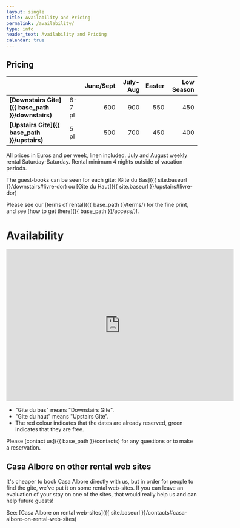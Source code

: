 ```yaml
---
layout: single
title: Availability and Pricing
permalink: /availability/
type: info
header_text: Availability and Pricing
calendar: true
---
```


## Pricing

|                            |           | **June/Sept** | **July-Aug** | **Easter** | **Low Season** |
|--------------|------|----------:|-------------:|-------------:|--------------:|
| **[Downstairs Gite]({{ base_path }}/downstairs)**   | 6-7 pl | 600             | 900                   | 550                  | 450                   |
| **[Upstairs Gite]({{ base_path }}/upstairs)** | 5 pl    | 500             | 700                   | 450                  | 400                   |

All prices in Euros and per week, linen included. July and August weekly rental
Saturday-Saturday. Rental minimum 4 nights outside of
vacation periods.

The guest-books can be seen for each gite: [Gite du Bas]({{ site.baseurl }}/downstairs#livre-dor) ou [Gite du Haut]({{ site.baseurl }}/upstairs#livre-dor)

Please see our [terms of rental]({{ base_path }}/terms/) for the fine print, and see [how to get there]({{ base_path }}/access/)!.

# Availability


<iframe src="https://www.google.com/calendar/embed?hl=en&showTitle=0&amp;showPrint=0&amp;showTabs=0&amp;showCalendars=0&amp;showTz=0&amp;height=400&amp;wkst=1&amp;bgcolor=%23FFFFFF&amp;src=h0cl2pufaic02ubqj1cdlr9ur0%40group.calendar.google.com&amp;color=%23711616&amp;src=64f2d319jcgv1grt6ae2h3erqg%40group.calendar.google.com&amp;color=%23711616&amp;src=hq49q7cc0e85vohtq3iqphs10g%40group.calendar.google.com&amp;color=%23125A12&amp;ctz=Europe%2FParis" style=" border-width:0 " width="600" height="400" frameborder="0" scrolling="no"></iframe>

* "Gite du bas" means "Downstairs Gite".
* "Gite du haut" means "Upstairs Gite".
* The red colour indicates that the dates are already reserved, green indicates that they are free.

Please [contact us]({{ base_path }}/contacts) for any questions or to make a reservation.

## Casa Albore on other rental web sites

It's cheaper to book Casa Albore directly with us, but in order for
people to find the gite, we've put it on some rental web-sites. If you can
leave an evaluation of your stay on one of the sites, that would
really help us and can help future guests!

See: [Casa Albore on rental web-sites]({{ site.baseurl }}/contacts#casa-albore-on-rental-web-sites)
